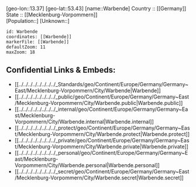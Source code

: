 ﻿---
location: [53.43,13.37] 
mapzoom: [7,12] 
mapmarker: city 
type: City
tags:
- geo/City


SpocWebEntityId: 35447
isDeleted: false
confidential: public

---
[geo-lon::13.37] 
[geo-lat::53.43] 
[name::Warbende] 
Country :: [[Germany]]  
State :: [[Mecklenburg-Vorpommern]]  
[Population::] 
[Unknown::] 


```leaflet
id: Warbende
coordinates: [[Warbende]] 
markerFile: [[Warbende]] 
defaultZoom: 11 
maxZoom: 18
```


## Confidential Links & Embeds: 
- [[../../../../../../../../_Standards/geo/Continent/Europe/Germany/Germany~East/Mecklenburg-Vorpommern/City/Warbende|Warbende]] 
- [[../../../../../../../../_public/geo/Continent/Europe/Germany/Germany~East/Mecklenburg-Vorpommern/City/Warbende.public|Warbende.public]] 
- [[../../../../../../../../_internal/geo/Continent/Europe/Germany/Germany~East/Mecklenburg-Vorpommern/City/Warbende.internal|Warbende.internal]] 
- [[../../../../../../../../_protect/geo/Continent/Europe/Germany/Germany~East/Mecklenburg-Vorpommern/City/Warbende.protect|Warbende.protect]] 
- [[../../../../../../../../_private/geo/Continent/Europe/Germany/Germany~East/Mecklenburg-Vorpommern/City/Warbende.private|Warbende.private]] 
- [[../../../../../../../../_personal/geo/Continent/Europe/Germany/Germany~East/Mecklenburg-Vorpommern/City/Warbende.personal|Warbende.personal]] 
- [[../../../../../../../../_secret/geo/Continent/Europe/Germany/Germany~East/Mecklenburg-Vorpommern/City/Warbende.secret|Warbende.secret]] 

